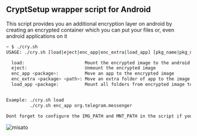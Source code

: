 ## CryptSetup wrapper script for Android 
This script provides you an additional encryption layer on android by creating an encrypted container which you can put your files or, even android applications on it 
```bash
~ $ ./cry.sh
USAGE: ./cry.sh [load|eject|enc_app|enc_extra|load_app] [pkg_name|pkg_name folder_path]

  load:                       Mount the encrypted image to the android filesystem
  eject:                      Unmount the encrypted image
  enc_app <package>:          Move an app to the encrypted image
  enc_extra <package> <path>: Move an extra folder of app to the image
  load_app <package:          Mount all folders from encrypted image to android fs


Example: ./cry.sh load
         ./cry.sh enc_app org.telegram.messenger

Dont forget to configure the IMG_PATH and MNT_PATH in the script if you haven't already.
```
![misato](https://i.imgur.com/BuFyFXl.png)
